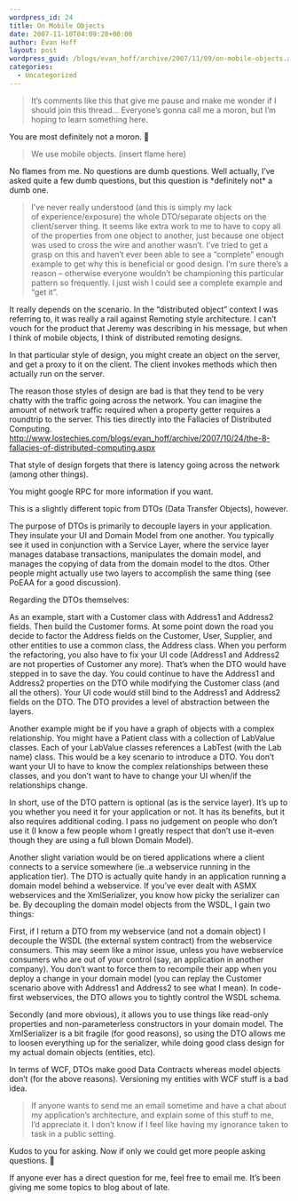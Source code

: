 ```yaml
---
wordpress_id: 24
title: On Mobile Objects
date: 2007-11-10T04:09:28+00:00
author: Evan Hoff
layout: post
wordpress_guid: /blogs/evan_hoff/archive/2007/11/09/on-mobile-objects.aspx
categories:
  - Uncategorized
---
```

</p> 

> It&#8217;s comments like this that give me pause and make me wonder if I should&nbsp;join this thread&#8230; Everyone&#8217;s gonna call me a moron, but I&#8217;m hoping to&nbsp;learn something here. 

You are most definitely not a moron. 🙂 

> We use mobile objects. (insert flame here) 

No flames from me. No questions are dumb questions. Well actually, I&#8217;ve asked quite a few dumb questions, but this question is \*definitely not\* a dumb one. 

> I&#8217;ve never really understood (and this is simply my lack of&nbsp;experience/exposure) the whole DTO/separate objects on the client/server&nbsp;thing. It seems like extra work to me to have to copy all of the properties&nbsp;from one object to another, just because one object was used to cross the&nbsp;wire and another wasn&#8217;t. I&#8217;ve tried to get a grasp on this and haven&#8217;t ever&nbsp;been able to see a &#8220;complete&#8221; enough example to get why this is beneficial&nbsp;or good design. I&#8217;m sure there&#8217;s a reason &#8211; otherwise everyone wouldn&#8217;t be&nbsp;championing this particular pattern so frequently. I just wish I could see a&nbsp;complete example and &#8220;get it&#8221;. 

It really depends on the scenario. In the &#8220;distributed object&#8221; context I was referring to, it was really a rail against Remoting style architecture. I can&#8217;t vouch for the product that Jeremy was describing in his message, but when I think of mobile objects, I think of distributed remoting designs. 

In that particular style of design, you might create an object on the server, and get a proxy to it on the client. The client invokes methods which then actually run on the server. 

The reason those styles of design are bad is that they tend to be very chatty with the traffic going across the network. You can imagine the amount of network traffic required when a property getter requires a roundtrip to the server. This ties directly into the Fallacies of Distributed Computing.   
<http://www.lostechies.com/blogs/evan_hoff/archive/2007/10/24/the-8-fallacies-of-distributed-computing.aspx> 

That style of design forgets that there is latency going across the network (among other things). 

You might google RPC for more information if you want. 

This is a slightly different topic from DTOs (Data Transfer Objects), however. 

The purpose of DTOs is primarily to decouple layers in your application. They insulate your UI and Domain Model from one another. You typically see it used in conjunction with a Service Layer, where the service layer manages database transactions, manipulates the domain model, and manages the copying of data from the domain model to the dtos. Other people might actually use two layers to accomplish the same thing (see PoEAA for a good discussion). 

Regarding the DTOs themselves: 

As an example, start with a Customer class with Address1 and Address2 fields. Then build the Customer forms. At some point down the road you decide to factor the Address fields on the Customer, User, Supplier, and other entities to use a common class, the Address class. When you perform the refactoring, you also have to fix your UI code (Address1 and Address2 are not properties of Customer any more). That&#8217;s when the DTO would have stepped in to save the day. You could continue to have the Address1 and Address2 properties on the DTO while modifying the Customer class (and all the others). Your UI code would still bind to the Address1 and Address2 fields on the DTO. The DTO provides a level of abstraction between the layers. 

Another example might be if you have a graph of objects with a complex relationship. You might have a Patient class with a collection of LabValue classes. Each of your LabValue classes references a LabTest (with the Lab name) class. This would be a key scenario to introduce a DTO. You don&#8217;t want your UI to have to know the complex relationships between these classes, and you don&#8217;t want to have to change your UI when/if the relationships change. 

In short, use of the DTO pattern is optional (as is the service layer). It&#8217;s up to you whether you need it for your application or not. It has its benefits, but it also requires additional coding. I pass no judgement on people who don&#8217;t use it (I know a few people whom I greatly respect that don&#8217;t use it&#8211;even though they are using a full blown Domain Model). 

Another slight variation would be on tiered applications where a client connects to a service somewhere (ie..a webservice running in the application tier). The DTO is actually quite handy in an application running a domain model behind a webservice. If you&#8217;ve ever dealt with ASMX webservices and the XmlSerializer, you know how picky the serializer can be. By decoupling the domain model objects from the WSDL, I gain two things: 

First, if I return a DTO from my webservice (and not a domain object) I decouple the WSDL (the external system contract) from the webservice consumers. This may seem like a minor issue, unless you have webservice consumers who are out of your control (say, an application in another company). You don&#8217;t want to force them to recompile their app when you deploy a change in your domain model (you can replay the Customer scenario above with Address1 and Address2 to see what I mean). In code-first webservices, the DTO allows you to tightly control the WSDL schema. 

Secondly (and more obvious), it allows you to use things like read-only properties and non-parameterless constructors in your domain model. The XmlSerializer is a bit fragile (for good reasons), so using the DTO allows me to loosen everything up for the serializer, while doing good class design for my actual domain objects (entities, etc). 

In terms of WCF, DTOs make good Data Contracts whereas model objects don&#8217;t (for the above reasons). Versioning my entities with WCF stuff is a bad idea. 

> If anyone wants to send me an email sometime and have a chat about my&nbsp;application&#8217;s architecture, and explain some of this stuff to me, I&#8217;d&nbsp;appreciate it. I don&#8217;t know if I feel like having my ignorance taken to task&nbsp;in a public setting. 

Kudos to you for asking. Now if only we could get more people asking questions. 🙂 

If anyone ever has a direct question for me, feel free to email me. It&#8217;s been giving me some topics to blog about of late.